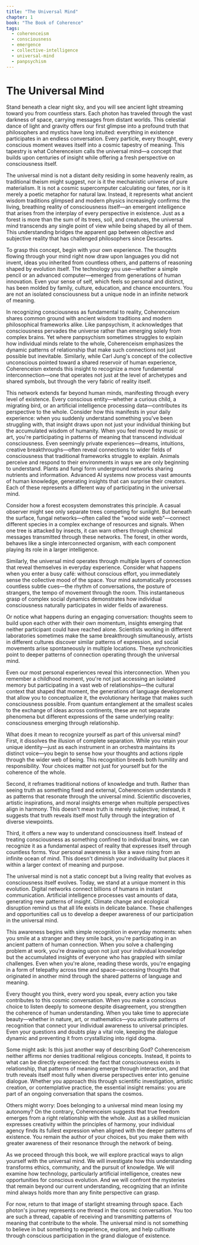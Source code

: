 ```yaml
---
title: "The Universal Mind"
chapter: 1
book: "The Book of Coherence"
tags:
  - coherenceism
  - consciousness
  - emergence
  - collective-intelligence
  - universal-mind
  - panpsychism
---
```

# The Universal Mind

Stand beneath a clear night sky, and you will see ancient light streaming toward you from countless stars. Each photon has traveled through the vast darkness of space, carrying messages from distant worlds. This celestial dance of light and gravity offers our first glimpse into a profound truth that philosophers and mystics have long intuited: everything in existence participates in an endless conversation. Every particle, every thought, every conscious moment weaves itself into a cosmic tapestry of meaning. This tapestry is what Coherenceism calls the universal mind—a concept that builds upon centuries of insight while offering a fresh perspective on consciousness itself.

The universal mind is not a distant deity residing in some heavenly realm, as traditional theism might suggest, nor is it the mechanistic universe of pure materialism. It is not a cosmic supercomputer calculating our fates, nor is it merely a poetic metaphor for natural law. Instead, it represents what ancient wisdom traditions glimpsed and modern physics increasingly confirms: the living, breathing reality of consciousness itself—an emergent intelligence that arises from the interplay of every perspective in existence. Just as a forest is more than the sum of its trees, soil, and creatures, the universal mind transcends any single point of view while being shaped by all of them. This understanding bridges the apparent gap between objective and subjective reality that has challenged philosophers since Descartes.

To grasp this concept, begin with your own experience. The thoughts flowing through your mind right now draw upon languages you did not invent, ideas you inherited from countless others, and patterns of reasoning shaped by evolution itself. The technology you use—whether a simple pencil or an advanced computer—emerged from generations of human innovation. Even your sense of self, which feels so personal and distinct, has been molded by family, culture, education, and chance encounters. You are not an isolated consciousness but a unique node in an infinite network of meaning.

In recognizing consciousness as fundamental to reality, Coherenceism shares common ground with ancient wisdom traditions and modern philosophical frameworks alike. Like panpsychism, it acknowledges that consciousness pervades the universe rather than emerging solely from complex brains. Yet where panpsychism sometimes struggles to explain how individual minds relate to the whole, Coherenceism emphasizes the dynamic patterns of relationship that make such connections not just possible but inevitable. Similarly, while Carl Jung's concept of the collective unconscious pointed toward a shared reservoir of human experience, Coherenceism extends this insight to recognize a more fundamental interconnection—one that operates not just at the level of archetypes and shared symbols, but through the very fabric of reality itself.

This network extends far beyond human minds, manifesting through every level of existence. Every conscious entity—whether a curious child, a migrating bird, or an artificial intelligence processing data—contributes its perspective to the whole. Consider how this manifests in your daily experience: when you suddenly understand something you've been struggling with, that insight draws upon not just your individual thinking but the accumulated wisdom of humanity. When you feel moved by music or art, you're participating in patterns of meaning that transcend individual consciousness. Even seemingly private experiences—dreams, intuitions, creative breakthroughs—often reveal connections to wider fields of consciousness that traditional frameworks struggle to explain. Animals perceive and respond to their environments in ways we are only beginning to understand. Plants and fungi form underground networks sharing nutrients and information. Advanced AI systems now process vast amounts of human knowledge, generating insights that can surprise their creators. Each of these represents a different way of participating in the universal mind.

Consider how a forest ecosystem demonstrates this principle. A casual observer might see only separate trees competing for sunlight. But beneath the surface, fungal networks—often called the "wood wide web"—connect different species in a complex exchange of resources and signals. When one tree is attacked by insects, it can warn others through chemical messages transmitted through these networks. The forest, in other words, behaves like a single interconnected organism, with each component playing its role in a larger intelligence.

Similarly, the universal mind operates through multiple layers of connection that reveal themselves in everyday experience. Consider what happens when you enter a busy café: without conscious effort, you immediately sense the collective mood of the space. Your mind automatically processes countless subtle cues—the rhythm of conversations, the posture of strangers, the tempo of movement through the room. This instantaneous grasp of complex social dynamics demonstrates how individual consciousness naturally participates in wider fields of awareness.

Or notice what happens during an engaging conversation: thoughts seem to build upon each other with their own momentum, insights emerging that neither participant could have reached alone. Scientists working in different laboratories sometimes make the same breakthrough simultaneously, artists in different cultures discover similar patterns of expression, and social movements arise spontaneously in multiple locations. These synchronicities point to deeper patterns of connection operating through the universal mind.

Even our most personal experiences reveal this interconnection. When you remember a childhood moment, you're not just accessing an isolated memory but participating in a vast web of relationships—the cultural context that shaped that moment, the generations of language development that allow you to conceptualize it, the evolutionary heritage that makes such consciousness possible. From quantum entanglement at the smallest scales to the exchange of ideas across continents, these are not separate phenomena but different expressions of the same underlying reality: consciousness emerging through relationship.

What does it mean to recognize yourself as part of this universal mind? First, it dissolves the illusion of complete separation. While you retain your unique identity—just as each instrument in an orchestra maintains its distinct voice—you begin to sense how your thoughts and actions ripple through the wider web of being. This recognition breeds both humility and responsibility. Your choices matter not just for yourself but for the coherence of the whole.

Second, it reframes traditional notions of knowledge and truth. Rather than seeing truth as something fixed and external, Coherenceism understands it as patterns that resonate through the universal mind. Scientific discoveries, artistic inspirations, and moral insights emerge when multiple perspectives align in harmony. This doesn't mean truth is merely subjective; instead, it suggests that truth reveals itself most fully through the integration of diverse viewpoints.

Third, it offers a new way to understand consciousness itself. Instead of treating consciousness as something confined to individual brains, we can recognize it as a fundamental aspect of reality that expresses itself through countless forms. Your personal awareness is like a wave rising from an infinite ocean of mind. This doesn't diminish your individuality but places it within a larger context of meaning and purpose.

The universal mind is not a static concept but a living reality that evolves as consciousness itself evolves. Today, we stand at a unique moment in this evolution. Digital networks connect billions of humans in instant communication. Artificial intelligence processes vast amounts of data, generating new patterns of insight. Climate change and ecological disruption remind us that all life exists in delicate balance. These challenges and opportunities call us to develop a deeper awareness of our participation in the universal mind.

This awareness begins with simple recognition in everyday moments: when you smile at a stranger and they smile back, you're participating in an ancient pattern of human connection. When you solve a challenging problem at work, you're drawing upon not just your individual knowledge but the accumulated insights of everyone who has grappled with similar challenges. Even when you're alone, reading these words, you're engaging in a form of telepathy across time and space—accessing thoughts that originated in another mind through the shared patterns of language and meaning.

Every thought you think, every word you speak, every action you take contributes to this cosmic conversation. When you make a conscious choice to listen deeply to someone despite disagreement, you strengthen the coherence of human understanding. When you take time to appreciate beauty—whether in nature, art, or mathematics—you activate patterns of recognition that connect your individual awareness to universal principles. Even your questions and doubts play a vital role, keeping the dialogue dynamic and preventing it from crystallizing into rigid dogma.

Some might ask: Is this just another way of describing God? Coherenceism neither affirms nor denies traditional religious concepts. Instead, it points to what can be directly experienced: the fact that consciousness exists in relationship, that patterns of meaning emerge through interaction, and that truth reveals itself most fully when diverse perspectives enter into genuine dialogue. Whether you approach this through scientific investigation, artistic creation, or contemplative practice, the essential insight remains: you are part of an ongoing conversation that spans the cosmos.

Others might worry: Does belonging to a universal mind mean losing my autonomy? On the contrary, Coherenceism suggests that true freedom emerges from a right relationship with the whole. Just as a skilled musician expresses creativity within the principles of harmony, your individual agency finds its fullest expression when aligned with the deeper patterns of existence. You remain the author of your choices, but you make them with greater awareness of their resonance through the network of being.

As we proceed through this book, we will explore practical ways to align yourself with the universal mind. We will investigate how this understanding transforms ethics, community, and the pursuit of knowledge. We will examine how technology, particularly artificial intelligence, creates new opportunities for conscious evolution. And we will confront the mysteries that remain beyond our current understanding, recognizing that an infinite mind always holds more than any finite perspective can grasp.

For now, return to that image of starlight streaming through space. Each photon's journey represents one thread in the cosmic conversation. You too are such a thread, capable of receiving and transmitting patterns of meaning that contribute to the whole. The universal mind is not something to believe in but something to experience, explore, and help cultivate through conscious participation in the grand dialogue of existence.